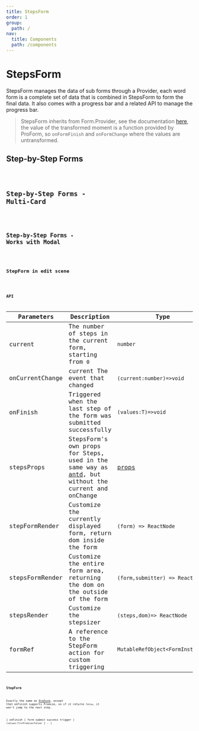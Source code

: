 ```yaml
---
title: StepsForm
order: 1
group:
  path: /
nav:
  title: Components
  path: /components
---
```


# StepsForm

StepsForm manages the data of sub forms through a Provider, each word form is a complete set of data that is combined in StepsForm to form the final data. It also comes with a progress bar and a related API to manage the progress bar.

> StepsForm inherits from Form.Provider, see the documentation [here](https://ant.design/components/form/#Form.Provider), the value of the transformed moment is a function provided by ProForm, so `onFormFinish` and `onFormChange` where the values are untransformed.

## Step-by-Step Forms

<code hideActions='["CSB"]' src="./demos/steps-from.tsx" height="532px"/>

## Step-by-Step Forms - Multi-Card

<code hideActions='["CSB"]' src="./demos/multi-card-step-form.tsx"  background="#f5f5f5" height="868px"/>

## Step-by-Step Forms - Works with Modal

<code hideActions='["CSB"]' src="./demos/modal-step-form.tsx"  background="#f5f5f5" height="32px"/>

## StepForm in edit scene

<code hideActions='["CSB"]' src="./demos/add-or-edit-step-form.tsx" height="532px" title="自定义分步表单按钮"/>

## API

| Parameters | Description | Type | Default |
| --- | --- | --- | --- |
| current | The number of steps in the current form, starting from `0` | `number` | 0 |
| onCurrentChange | current The event that changed | `(current:number)=>void` | - |
| onFinish | Triggered when the last step of the form was submitted successfully | `(values:T)=>void` | - |
| stepsProps | StepsForm's own props for Steps, used in the same way as [antd](https://ant.design/components/steps/), but without the current and onChange | [ props](https://ant.design/components/steps/#API) | - |
| stepFormRender | Customize the currently displayed form, return dom inside the form | `(form) => ReactNode` | - |
| stepsFormRender | Customize the entire form area, returning the dom on the outside of the form | `(form,submitter) => ReactNode` | - |
| stepsRender | Customize the stepsizer | `(steps,dom)=> ReactNode` | - |
| formRef | A reference to the StepForm action for custom triggering | `MutableRefObject<FormInstance>` | - |

### StepForm

Exactly the same as [ProForm](/components/form), except that onFinish supports Promise, so if it returns `false`, it won't jump to the next step.

| onFinish | form submit success trigger | `(values:T)=>Promise<false>` | - |
